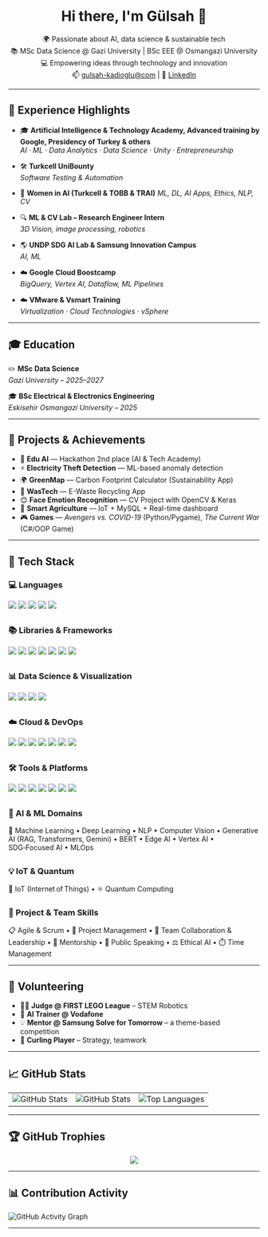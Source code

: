 <h1 align="center">Hi there, I'm Gülsah 👋</h1>

<p align="center">
🌍 Passionate about AI, data science & sustainable tech <br>
📚 MSc Data Science @ Gazi University | BSc EEE @ Osmangazi University <br>
💻 Empowering ideas through technology and innovation <br>
📫 <a href="mailto:gulsah-kadioglu@com">gulsah-kadioglu@com</a> | 
🔗 <a href="https://www.linkedin.com/in/gulsahkadioglu/">LinkedIn</a>
</p>

---

## 💼 Experience Highlights

- 🎓 **Artificial Intelligence & Technology Academy, Advanced training by Google, Presidency of Turkey & others**  
  *AI · ML · Data Analytics · Data Science · Unity · Entrepreneurship*  

- 🛠️ **Turkcell UniBounty**  
  *Software Testing & Automation*

- 🤖 **Women in AI (Turkcell & TOBB & TRAI)**
  *ML, DL, AI Apps, Ethics, NLP, CV*   
  
- 🔍 **ML & CV Lab – Research Engineer Intern**  
  *3D Vision, image processing, robotics*

- 🌎 **UNDP SDG AI Lab & Samsung Innovation Campus**  
  *AI, ML*

- ☁️ **Google Cloud Boostcamp**  
  *BigQuery, Vertex AI, Dataflow, ML Pipelines*

- ☁️ **VMware & Vsmart Training**  
  *Virtualization · Cloud Technologies · vSphere*

---

## 🎓 Education

✏️ **MSc Data Science**  
*Gazi University – 2025–2027*

🎓 **BSc Electrical & Electronics Engineering**  
*Eskisehir Osmangazi University – 2025*  

---

## 🚀 Projects & Achievements

- 🥈 **Edu AI** — Hackathon 2nd place (AI & Tech Academy)  
- ⚡ **Electricity Theft Detection** — ML-based anomaly detection  
- 🌍 **GreenMap** — Carbon Footprint Calculator (Sustainability App)  
- 📱 **WasTech** — E-Waste Recycling App  
- 😊 **Face Emotion Recognition** — CV Project with OpenCV & Keras  
- 🌾 **Smart Agriculture** — IoT + MySQL + Real-time dashboard  
- 🎮 **Games** — *Avengers vs. COVID-19* (Python/Pygame), *The Current War* (C#/OOP Game)  

---

## 🧠 Tech Stack

### 💻 Languages  
<p align="left">
  <img src="https://img.shields.io/badge/-Python-3776AB?style=flat&logo=python&logoColor=white" />
  <img src="https://img.shields.io/badge/-C-00599C?style=flat&logo=c&logoColor=white" />
  <img src="https://img.shields.io/badge/-C%23-239120?style=flat&logo=csharp&logoColor=white" />
  <img src="https://img.shields.io/badge/-MATLAB-0076A8?style=flat&logo=Mathworks&logoColor=white" />
  <img src="https://img.shields.io/badge/-SQL-4479A1?style=flat&logo=mysql&logoColor=white" />
</p>

##

### 📚 Libraries & Frameworks  
<p align="left">
  <img src="https://img.shields.io/badge/-TensorFlow-FF6F00?style=flat&logo=tensorflow&logoColor=white" />
  <img src="https://img.shields.io/badge/-Keras-D00000?style=flat&logo=keras&logoColor=white" />
  <img src="https://img.shields.io/badge/-PyTorch-EE4C2C?style=flat&logo=pytorch&logoColor=white" />
  <img src="https://img.shields.io/badge/-Scikit--Learn-F7931E?style=flat&logo=scikit-learn&logoColor=white" />
  <img src="https://img.shields.io/badge/-HuggingFace-FCC624?style=flat&logo=huggingface&logoColor=black" />
  <img src="https://img.shields.io/badge/-OpenCV-5C3EE8?style=flat&logo=opencv&logoColor=white" />
  <img src="https://img.shields.io/badge/-FastAPI-009688?style=flat&logo=fastapi&logoColor=white" />
</p>

##

### 📊 Data Science & Visualization  
<p align="left">
  <img src="https://img.shields.io/badge/-Pandas-150458?style=flat&logo=pandas&logoColor=white" />
  <img src="https://img.shields.io/badge/-NumPy-013243?style=flat&logo=numpy&logoColor=white" />
  <img src="https://img.shields.io/badge/-Matplotlib-11557C?style=flat&logo=matplotlib&logoColor=white" />
  <img src="https://img.shields.io/badge/-Seaborn-3776AB?style=flat&logo=python&logoColor=white" />
</p>

##

### ☁️ Cloud & DevOps  
<p align="left">
  <img src="https://img.shields.io/badge/-Google%20Cloud-4285F4?style=flat&logo=googlecloud&logoColor=white" />
  <img src="https://img.shields.io/badge/-AWS-232F3E?style=flat&logo=amazonaws&logoColor=white" />
  <img src="https://img.shields.io/badge/-Azure-0078D4?style=flat&logo=microsoftazure&logoColor=white" />
  <img src="https://img.shields.io/badge/-VMware-607078?style=flat&logo=vmware&logoColor=white" />
  <img src="https://img.shields.io/badge/-BigQuery-669DF6?style=flat&logo=googlecloud&logoColor=white" />
  <img src="https://img.shields.io/badge/-Vertex%20AI-2E86C1?style=flat&logo=googlecloud&logoColor=white" />
  <img src="https://img.shields.io/badge/-Docker-2496ED?style=flat&logo=docker&logoColor=white" />
</p>

##

### 🛠️ Tools & Platforms  
<p align="left">
  <img src="https://img.shields.io/badge/-Jupyter-F37626?style=flat&logo=jupyter&logoColor=white" />
  <img src="https://img.shields.io/badge/-Google%20Colab-F9AB00?style=flat&logo=googlecolab&logoColor=black" />
  <img src="https://img.shields.io/badge/-MySQL-4479A1?style=flat&logo=mysql&logoColor=white" />
  <img src="https://img.shields.io/badge/-Unity-000000?style=flat&logo=unity&logoColor=white" />
  <img src="https://img.shields.io/badge/-Git-F05032?style=flat&logo=git&logoColor=white" />
  <img src="https://img.shields.io/badge/-Linux-FCC624?style=flat&logo=linux&logoColor=black" />
  <img src="https://img.shields.io/badge/-Visual%20Studio%20Code-007ACC?style=flat&logo=visualstudiocode&logoColor=white" />
</p>

##

### 🤖 AI & ML Domains  
<p align="left">
  🧠 Machine Learning • Deep Learning • NLP • Computer Vision • Generative AI (RAG, Transformers, Gemini) • BERT • Edge AI • Vertex AI • SDG‑Focused AI • MLOps
</p>

##

### 💡 IoT & Quantum  
<p align="left">
  📶 IoT (Internet of Things) • ⚛️ Quantum Computing
</p>

##

### 🎯 Project & Team Skills  
<p align="left">
  📋 Agile & Scrum • 📝 Project Management • 👥 Team Collaboration & Leadership •  
  🧭 Mentorship • 📣 Public Speaking • ⚖️ Ethical AI • ⏱️ Time Management
</p>

---

## 🌱 Volunteering

- 👩‍⚖️ **Judge @ FIRST LEGO League** – STEM Robotics  
- 🧠 **AI Trainer @ Vodafone**  
- 💡 **Mentor @ Samsung Solve for Tomorrow** – a theme-based competition
- 🥌 **Curling Player** – Strategy, teamwork

---

## 📈 GitHub Stats

<p align="center">
  <table>
    <tr>
      <td><img src="https://github-readme-stats.vercel.app/api?username=gulsahkadioglu&show_icons=true&theme=default&count_private=true" alt="GitHub Stats"/></td>
      <td><img src="https://github-readme-streak-stats.herokuapp.com/?user=gulsahkadioglu&theme=default&hide_border=true" alt="GitHub Stats"/></td>
      <td><img src="https://github-readme-stats.vercel.app/api/top-langs/?username=gulsahkadioglu&layout=compact&theme=default" alt="Top Languages"/></td>
    </tr>
  </table>
</p>

---

## 🏆 GitHub Trophies

<p align="center">
  <img src="https://github-profile-trophy.vercel.app/?username=gulsahkadioglu&theme=darkhub&no-bg=false&margin-w=5" />
</p>

---

## 📊 Contribution Activity

![GitHub Activity Graph](https://github-readme-activity-graph.vercel.app/graph?username=gulsahkadioglu&theme=light)

---
